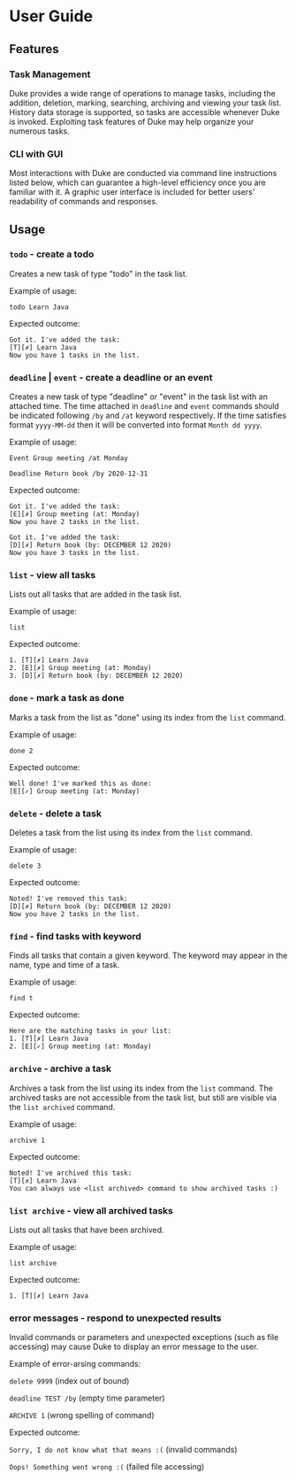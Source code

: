 # User Guide

## Features 

### Task Management
Duke provides a wide range of operations to manage tasks, including the addition, deletion, marking, searching, 
archiving and viewing your task list. History data storage is supported, so tasks are accessible whenever Duke is
invoked. Exploiting task features of Duke may help organize your numerous tasks.

### CLI with GUI
Most interactions with Duke are conducted via command line instructions listed below, which can guarantee a high-level
efficiency once you are familiar with it. A graphic user interface is included for better users' readability of 
commands and responses.

## Usage

### `todo` - create a todo

Creates a new task of type "todo" in the task list.

Example of usage: 

`todo Learn Java`

Expected outcome:

```
Got it. I've added the task:
[T][✗] Learn Java
Now you have 1 tasks in the list.
```

### `deadline` | `event` - create a deadline or an event

Creates a new task of type "deadline" or "event" in the task list with an attached time. The time attached in 
`deadline` and `event` commands should be indicated following `/by` and `/at` keyword respectively. If the time 
satisfies format `yyyy-MM-dd` then it will be converted into format `Month dd yyyy`.

Example of usage: 

`Event Group meeting /at Monday`

`Deadline Return book /by 2020-12-31`

Expected outcome:
```
Got it. I've added the task:
[E][✗] Group meeting (at: Monday)
Now you have 2 tasks in the list.

Got it. I've added the task:
[D][✗] Return book (by: DECEMBER 12 2020)
Now you have 3 tasks in the list.
```

### `list` - view all tasks

Lists out all tasks that are added in the task list.

Example of usage: 

`list`

Expected outcome:

```
1. [T][✗] Learn Java 
2. [E][✗] Group meeting (at: Monday) 
3. [D][✗] Return book (by: DECEMBER 12 2020)
```

### `done` - mark a task as done

Marks a task from the list as "done" using its index from the `list` command.

Example of usage: 

`done 2`

Expected outcome:

```
Well done! I've marked this as done:
[E][✓] Group meeting (at: Monday)
```

### `delete` - delete a task

Deletes a task from the list using its index from the `list` command.

Example of usage: 

`delete 3`

Expected outcome:

```
Noted! I've removed this task:
[D][✗] Return book (by: DECEMBER 12 2020)
Now you have 2 tasks in the list.
```

### `find` - find tasks with keyword

Finds all tasks that contain a given keyword. The keyword may appear in the name, type and time of a task. 

Example of usage: 

`find t`

Expected outcome:

```
Here are the matching tasks in your list:
1. [T][✗] Learn Java 
2. [E][✓] Group meeting (at: Monday) 
```

### `archive` - archive a task

Archives a task from the list using its index from the `list` command. The archived tasks are not accessible from the 
task list, but still are visible via the `list archived` command.

Example of usage: 

`archive 1`

Expected outcome:

```
Noted! I've archived this task:
[T][✗] Learn Java
You can always use <list archived> command to show archived tasks :)
```

### `list archive` - view all archived tasks

Lists out all tasks that have been archived.

Example of usage: 

`list archive`

Expected outcome:

`1. [T][✗] Learn Java`

### error messages - respond to unexpected results

Invalid commands or parameters and unexpected exceptions (such as file accessing) may cause Duke to 
display an error message to the user.

Example of error-arsing commands: 

`delete 9999` (index out of bound)

`deadline TEST /by` (empty time parameter)

`ARCHIVE 1` (wrong spelling of command)

Expected outcome:

`Sorry, I do not know what that means :(` (invalid commands)

`Oops! Something went wrong :(` (failed file accessing)
